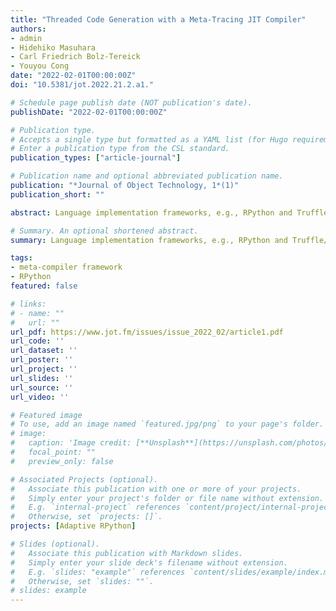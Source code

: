 ```yaml
---
title: "Threaded Code Generation with a Meta-Tracing JIT Compiler"
authors:
- admin
- Hidehiko Masuhara
- Carl Friedrich Bolz-Tereick
- Youyou Cong
date: "2022-02-01T00:00:00Z"
doi: "10.5381/jot.2022.21.2.a1."

# Schedule page publish date (NOT publication's date).
publishDate: "2022-02-01T00:00:00Z"

# Publication type.
# Accepts a single type but formatted as a YAML list (for Hugo requirements).
# Enter a publication type from the CSL standard.
publication_types: ["article-journal"]

# Publication name and optional abbreviated publication name.
publication: "*Journal of Object Technology, 1*(1)"
publication_short: ""

abstract: Language implementation frameworks, e.g., RPython and Truffle/Graal, are practical tools for creating efficient virtual machines, including a well-functioning just-in-time (JIT) compiler. It is demanding to support multitier JIT compilation in such a framework for language developers. This paper presents an idea to generate threaded code by reusing an existing meta-tracing JIT compiler, as well as an interpreter design for it. Our approach does not largely modify RPython itself but constructs an effective interpreter definition to enable threaded code generation in RPython. We expect our system to be extended to support multilevel JIT compilation in the RPython framework. We measured the potential performance of our threaded code generation by simulating its behavior in PyPy. We confirmed that our approach reduced code sizes by 80% and compilation times by 60 % compared to PyPy’s JIT compiler on average, and ran about 7% faster than the interpreter-only execution.

# Summary. An optional shortened abstract.
summary: Language implementation frameworks, e.g., RPython and Truffle/Graal, are practical tools for creating efficient virtual machines, including a well-functioning just-in-time (JIT) compiler. It is demanding to support multitier JIT compilation in such a framework for language developers. This paper presents an idea to generate threaded code by reusing an existing meta-tracing JIT compiler, as well as an interpreter design for it. Our approach does not largely modify RPython itself but constructs an effective interpreter definition to enable threaded code generation in RPython. We expect our system to be extended to support multilevel JIT compilation in the RPython framework. We measured the potential performance of our threaded code generation by simulating its behavior in PyPy. We confirmed that our approach reduced code sizes by 80% and compilation times by 60 % compared to PyPy’s JIT compiler on average, and ran about 7% faster than the interpreter-only execution.

tags:
- meta-compiler framework
- RPython
featured: false

# links:
# - name: ""
#   url: ""
url_pdf: https://www.jot.fm/issues/issue_2022_02/article1.pdf
url_code: ''
url_dataset: ''
url_poster: ''
url_project: ''
url_slides: ''
url_source: ''
url_video: ''

# Featured image
# To use, add an image named `featured.jpg/png` to your page's folder.
# image:
#   caption: 'Image credit: [**Unsplash**](https://unsplash.com/photos/jdD8gXaTZsc)'
#   focal_point: ""
#   preview_only: false

# Associated Projects (optional).
#   Associate this publication with one or more of your projects.
#   Simply enter your project's folder or file name without extension.
#   E.g. `internal-project` references `content/project/internal-project/index.md`.
#   Otherwise, set `projects: []`.
projects: [Adaptive RPython]

# Slides (optional).
#   Associate this publication with Markdown slides.
#   Simply enter your slide deck's filename without extension.
#   E.g. `slides: "example"` references `content/slides/example/index.md`.
#   Otherwise, set `slides: ""`.
# slides: example
---
```

<!--

{{% callout note %}}
Click the *Cite* button above to demo the feature to enable visitors to import publication metadata into their reference management software.
{{% /callout %}}

{{% callout note %}}
Create your slides in Markdown - click the *Slides* button to check out the example.
{{% /callout %}}

Add the publication's **full text** or **supplementary notes** here. You can use rich formatting such as including [code, math, and images](https://docs.hugoblox.com/content/writing-markdown-latex/).

-->
